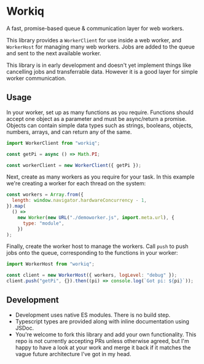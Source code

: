 # Workiq

A fast, promise-based queue & communication layer for web workers.

This library provides a `WorkerClient` for use inside a web worker, and `WorkerHost` for managing many web workers. Jobs are added to the queue and sent to the next available worker.

This library is in early development and doesn't yet implement things like cancelling jobs and transferrable data. However it is a good layer for simple worker communication.

## Usage

In your worker, set up as many functions as you require. Functions should accept one object as a parameter and must be async/return a promise. Objects can contain simple data types such as strings, booleans, objects, numbers, arrays, and can return any of the same.

```js
import WorkerClient from "workiq";

const getPi = async () => Math.PI;

const workerClient = new WorkerClient({ getPi });
```

Next, create as many workers as you require for your task. In this example we're creating a worker for each thread on the system:

```js
const workers = Array.from({
  length: window.navigator.hardwareConcurrency - 1,
}).map(
  () =>
    new Worker(new URL("./demoworker.js", import.meta.url), {
      type: "module",
    })
);
```

Finally, create the worker host to manage the workers. Call `push` to push jobs onto the queue, corresponding to the functions in your worker:

```js
import WorkerHost from "workiq";

const client = new WorkerHost({ workers, logLevel: "debug" });
client.push("getPi", {}).then((pi) => console.log(`Got pi: ${pi}`));
```

## Development

- Development uses native ES modules. There is no build step.
- Typescript types are provided along with inline documentation using JSDoc.
- You're welcome to fork this library and add your own functionality. This repo is not currently accepting PRs unless otherwise agreed, but I'm happy to have a look at your work and merge it back if it matches the vague future architecture I've got in my head.
